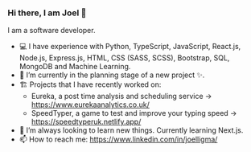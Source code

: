 ### Hi there, I am Joel 👋

I am a software developer.

- 💻 I have experience with Python, TypeScript, JavaScript, React.js, Node.js, Express.js, HTML, CSS (SASS, SCSS), Bootstrap, SQL, MongoDB and Machine Learning.
- 🔭 I’m currently in the planning stage of a new project ✨. 
- 🏗️ Projects that I have recently worked on: 
    - Eureka, a post time analysis and scheduling service -> https://www.eurekaanalytics.co.uk/ 
    - SpeedTyper, a game to test and improve your typing speed -> https://speedtyperuk.netlify.app/
- 🌱 I’m always looking to learn new things. Currently learning Next.js.
- 📫 How to reach me: https://www.linkedin.com/in/joelligma/

<!--
**JoelLigma/JoelLigma** is a ✨ _special_ ✨ repository because its `README.md` (this file) appears on your GitHub profile.

Here are some ideas to get you started:

- 🔭 I’m currently working on ...
- 🌱 I’m currently learning ...
- 👯 I’m looking to collaborate on ...
- 🤔 I’m looking for help with ...
- 💬 Ask me about ...
- 📫 How to reach me: ...
- 😄 Pronouns: ...
- ⚡ Fun fact: ...
-->
